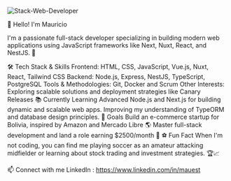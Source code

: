 ![Stack-Web-Developer](https://github.com/user-attachments/assets/60467868-6a58-4094-b00a-cbd95d84d2f8)

👋 Hello! I'm Mauricio

I'm a passionate full-stack developer specializing in building modern web applications using JavaScript frameworks like Next, Nuxt, React, and NestJS. 🚀

🛠️ Tech Stack & Skills
Frontend: HTML, CSS, JavaScript, Vue.js, Nuxt, React, Tailwind CSS
Backend: Node.js, Express, NestJS, TypeScript, PostgreSQL
Tools & Methodologies: Git, Docker and Scrum
Other Interests: Exploring scalable solutions and deployment strategies like Canary Releases
📚 Currently Learning
Advanced Node.js and Next.js for building dynamic and scalable web apps.
Improving my understanding of TypeORM and database design principles.
🌱 Goals
Build an e-commerce startup for Bolivia, inspired by Amazon and Mercado Libre 🌎
Master full-stack development and land a role earning $2500/month 💼
⚽ Fun Fact
When I'm not coding, you can find me playing soccer as an amateur attacking midfielder or learning about stock trading and investment strategies. 🏆📈

📫 Connect with me
LinkedIn : https://www.linkedin.com/in/mauest
